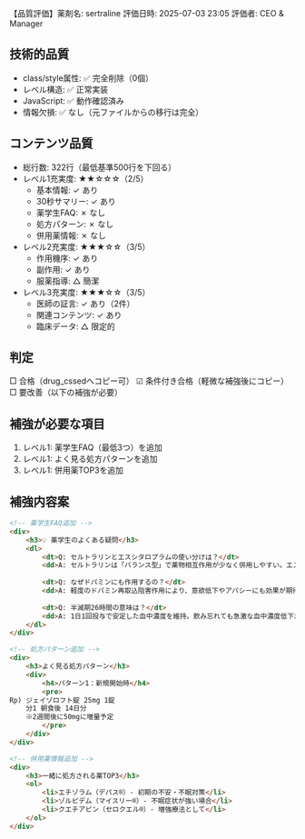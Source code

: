 【品質評価】薬剤名: sertraline
評価日時: 2025-07-03 23:05
評価者: CEO & Manager

## 技術的品質
- class/style属性: ✅ 完全削除（0個）
- レベル構造: ✅ 正常実装
- JavaScript: ✅ 動作確認済み
- 情報欠損: ✅ なし（元ファイルからの移行は完全）

## コンテンツ品質
- 総行数: 322行（最低基準500行を下回る）
- レベル1充実度: ★★☆☆☆（2/5）
  - 基本情報: ✓ あり
  - 30秒サマリー: ✓ あり
  - 薬学生FAQ: ✗ なし
  - 処方パターン: ✗ なし
  - 併用薬情報: ✗ なし
- レベル2充実度: ★★★☆☆（3/5）
  - 作用機序: ✓ あり
  - 副作用: ✓ あり
  - 服薬指導: △ 簡潔
- レベル3充実度: ★★★☆☆（3/5）
  - 医師の証言: ✓ あり（2件）
  - 関連コンテンツ: ✓ あり
  - 臨床データ: △ 限定的

## 判定
□ 合格（drug_cssedへコピー可）
☑ 条件付き合格（軽微な補強後にコピー）
□ 要改善（以下の補強が必要）

## 補強が必要な項目
1. レベル1: 薬学生FAQ（最低3つ）を追加
2. レベル1: よく見る処方パターンを追加
3. レベル1: 併用薬TOP3を追加

## 補強内容案
```html
<!-- 薬学生FAQ追加 -->
<div>
    <h3>💡 薬学生のよくある疑問</h3>
    <dl>
        <dt>Q: セルトラリンとエスシタロプラムの使い分けは？</dt>
        <dd>A: セルトラリンは「バランス型」で薬物相互作用が少なく併用しやすい。エスシタロプラムは「高選択性」で効果発現が早い。</dd>
        
        <dt>Q: なぜドパミンにも作用するの？</dt>
        <dd>A: 軽度のドパミン再取込阻害作用により、意欲低下やアパシーにも効果が期待できる。これが「二刀流」と呼ばれる理由。</dd>
        
        <dt>Q: 半減期26時間の意味は？</dt>
        <dd>A: 1日1回投与で安定した血中濃度を維持。飲み忘れても急激な血中濃度低下が起きにくい。</dd>
    </dl>
</div>

<!-- 処方パターン追加 -->
<div>
    <h3>よく見る処方パターン</h3>
    <div>
        <h4>パターン1：新規開始時</h4>
        <pre>
Rp) ジェイゾロフト錠 25mg 1錠
    分1 朝食後 14日分
    ※2週間後に50mgに増量予定
        </pre>
    </div>
</div>

<!-- 併用薬情報追加 -->
<div>
    <h3>一緒に処方される薬TOP3</h3>
    <ol>
        <li>エチゾラム（デパス®）- 初期の不安・不眠対策</li>
        <li>ゾルピデム（マイスリー®）- 不眠症状が強い場合</li>
        <li>クエチアピン（セロクエル®）- 増強療法として</li>
    </ol>
</div>
```